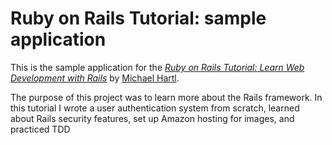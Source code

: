 # Ruby on Rails Tutorial: sample application

This is the sample application for the
[*Ruby on Rails Tutorial:
Learn Web Development with Rails*](http://www.railstutorial.org/)
by [Michael Hartl](http://www.michaelhartl.com/).

The purpose of this project was to learn more about the Rails framework. In this tutorial I wrote a user authentication system from scratch, learned about Rails security features, set up Amazon hosting for images, and practiced TDD